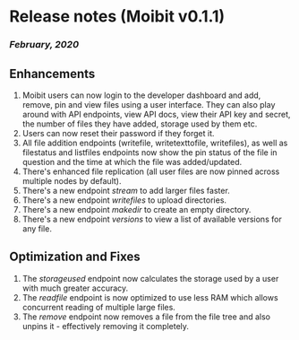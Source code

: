 # Release notes (Moibit v0.1.1)
### _February, 2020_

## Enhancements

1. Moibit users can now login to the developer dashboard and add, remove, pin and view files using a user interface. They can also play around with API endpoints, view API docs, view their API key and secret, the number of files they have added, storage used by them etc.
2. Users can now reset their password if they forget it.
3. All file addition endpoints (writefile, writetexttofile, writefiles), as well as filestatus and listfiles endpoints now show the pin status of the file in question and the time at which the file was added/updated.
4. There's enhanced file replication (all user files are now pinned across multiple nodes by default).
5. There's a new endpoint _stream_ to add larger files faster.
6. There's a new endpoint _writefiles_ to upload directories.
7. There's a new endpoint _makedir_ to create an empty directory.
8. There's a new endpoint _versions_ to view a list of available versions for any file.

## Optimization and Fixes

1. The _storageused_ endpoint now calculates the storage used by a user with much greater accuracy.
2. The _readfile_ endpoint is now optimized to use less RAM which allows concurrent reading of multiple large files.
3. The _remove_ endpoint now removes a file from the file tree and also unpins it - effectively removing it completely.


